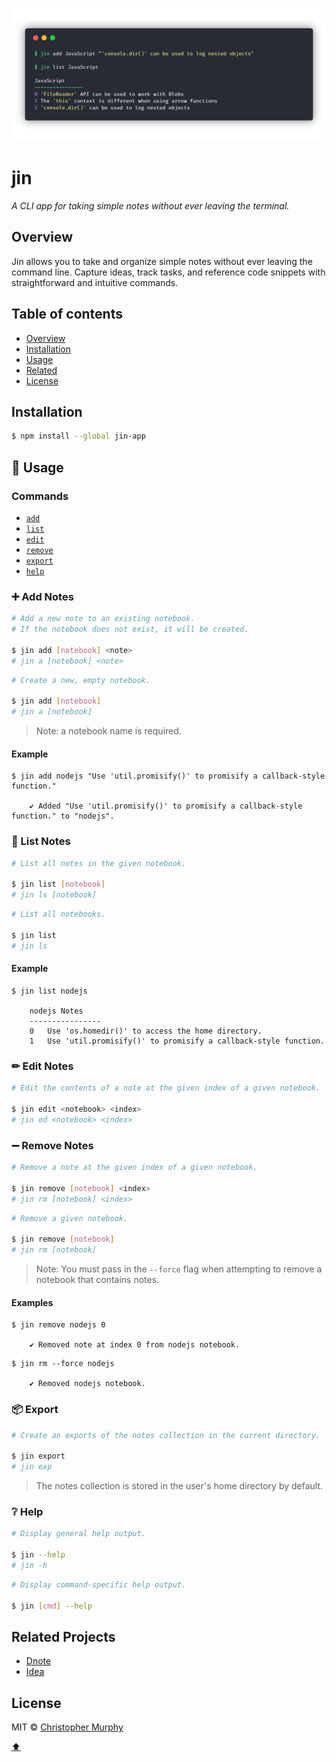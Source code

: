 ![Jin screenshot](https://github.com/Splode/jin/raw/master/.github/jin-ss.png)

# jin

*A CLI app for taking simple notes without ever leaving the terminal.*

## Overview

Jin allows you to take and organize simple notes without ever leaving the command line. Capture ideas, track tasks, and reference code snippets with straightforward and intuitive commands.

## Table of contents

* [Overview](#overview)
* [Installation](#installation)
* [Usage](#usage)
* [Related](#related-projects)
* [License](#license)

## Installation

```bash
$ npm install --global jin-app
```

## 📝 Usage

### Commands

* [`add`](#add-notes)
* [`list`](#list-notes)
* [`edit`](#edit-notes)
* [`remove`](#remove-notes)
* [`export`](#export)
* [`help`](#help)
<!-- * [`backup`](#backup) -->

### ➕ Add Notes

```bash
# Add a new note to an existing notebook.
# If the notebook does not exist, it will be created.

$ jin add [notebook] <note>
# jin a [notebook] <note>
```

```bash
# Create a new, empty notebook.

$ jin add [notebook]
# jin a [notebook]
```

> Note: a notebook name is required.

#### Example

```console
$ jin add nodejs "Use 'util.promisify()' to promisify a callback-style function."

    ✔ Added "Use 'util.promisify()' to promisify a callback-style function." to "nodejs".
```

### 📃 List Notes

```bash
# List all notes in the given notebook.

$ jin list [notebook]
# jin ls [notebook]
```

```bash
# List all notebooks.

$ jin list
# jin ls
```

#### Example

```console
$ jin list nodejs

    nodejs Notes
    ----------------
    0   Use 'os.homedir()' to access the home directory.
    1   Use 'util.promisify()' to promisify a callback-style function.
```

### ✏ Edit Notes

```bash
# Edit the contents of a note at the given index of a given notebook.

$ jin edit <notebook> <index>
# jin ed <notebook> <index>
```

### ➖ Remove Notes

```bash
# Remove a note at the given index of a given notebook.

$ jin remove [notebook] <index>
# jin rm [notebook] <index>
```

```bash
# Remove a given notebook.

$ jin remove [notebook]
# jin rm [notebook]
```

> Note: You must pass in the `--force` flag when attempting to remove a notebook that contains notes.

#### Examples

```console
$ jin remove nodejs 0

    ✔ Removed note at index 0 from nodejs notebook.
```

```console
$ jin rm --force nodejs

    ✔ Removed nodejs notebook.
```

<!-- ### Backup -->

<!-- WIP -->

### 📦 Export

```bash
# Create an exports of the notes collection in the current directory.

$ jin export
# jin exp
```

> The notes collection is stored in the user's home directory by default.

### ❔ Help

```bash
# Display general help output.

$ jin --help
# jin -h
```

```bash
# Display command-specific help output.

$ jin [cmd] --help
```

## Related Projects

* [Dnote](https://github.com/dnote-io/cli)
* [Idea](https://github.com/IonicaBizau/idea)

## License

MIT &copy; [Christopher Murphy](https://github.com/splode)

[⬆](#jin)
